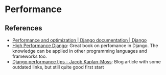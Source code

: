 # Performance

## References

* [Performance and optimization | Django documentation | Django](https://docs.djangoproject.com/en/5.0/topics/performance/)
* [High Performance Django](https://lincolnloop.com/high-performance-django/frontmatter.html): Great book on perfomance in Django. The knowledge can be applied in other programming languages and frameworks too. 
* [Django performance tips - Jacob Kaplan-Moss](https://jacobian.org/2005/dec/12/django-performance-tips/): Blog article with some outdated links, but still quite good first start
